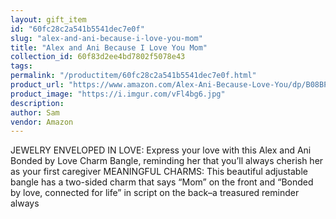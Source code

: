 ```yaml
---
layout: gift_item
id: "60fc28c2a541b5541dec7e0f"
slug: "alex-and-ani-because-i-love-you-mom"
title: "Alex and Ani Because I Love You Mom"
collection_id: 60f83d2ee4bd7802f5078e43
tags: 
permalink: "/productitem/60fc28c2a541b5541dec7e0f.html"
product_url: "https://www.amazon.com/Alex-Ani-Because-Love-You/dp/B08BPLL211"
product_image: "https://i.imgur.com/vFl4bg6.jpg"
description: 
author: Sam
vendor: Amazon
---
```

JEWELRY ENVELOPED IN LOVE: Express your love with this Alex and Ani Bonded by Love Charm Bangle, reminding her that you’ll always cherish her as your first caregiver
MEANINGFUL CHARMS: This beautiful adjustable bangle has a two-sided charm that says “Mom” on the front and “Bonded by love, connected for life” in script on the back–a treasured reminder always
